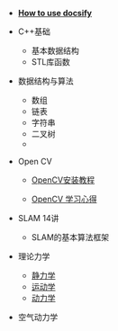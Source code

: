 
* [**How to use docsify**](./docs/how-to-use-docsify.md)
  
* C++基础

  * 基本数据结构
  * STL库函数

* 数据结构与算法

  * 数组
  * 链表
  * 字符串
  * 二叉树
  * 

* Open CV 

  * [OpenCV安装教程](./docs/OpenCV安装教程.md)

  * [OpenCV 学习心得](./docs/OpenCV学习教程.md)

* SLAM 14讲

  * SLAM的基本算法框架
  
* 理论力学

  * [静力学](./docs/理论力学之静力学.md)
  * [运动学](.docs/理论力学之运动学.md)
  * [动力学](./docs/理论力学之动力学.md)

* 空气动力学
  

  
  

